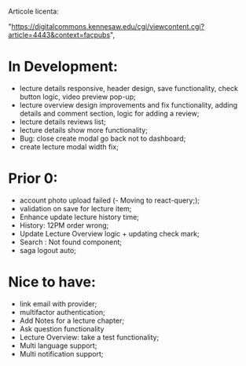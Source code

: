 Articole licenta:

"https://digitalcommons.kennesaw.edu/cgi/viewcontent.cgi?article=4443&context=facpubs",

# In Development:

- lecture details responsive, header design, save functionality, check button logic, video preview pop-up;
- lecture overview design improvements and fix functionality, adding details and comment section, logic for adding a review;
- lecture details reviews list;
- lecture details show more functionality;
- Bug: close create modal go back not to dashboard;
- create lecture modal width fix;

# Prior 0:

- account photo upload failed (- Moving to react-query;);
- validation on save for lecture item;
- Enhance update lecture history time;
- History: 12PM order wrong;
- Update Lecture Overview logic + updating check mark;
- Search : Not found component;
- saga logout auto;

# Nice to have:

- link email with provider;
- multifactor authentication;
- Add Notes for a lecture chapter;
- Ask question functionality
- Lecture Overview: take a test functionality;
- Multi language support;
- Multi notification support;
